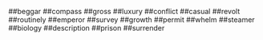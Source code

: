 ##beggar
##compass
##gross
##luxury
##conflict
##casual
##revolt
##routinely
##emperor
##survey
##growth
##permit
##whelm
##steamer
##biology
##description
##prison
##surrender
